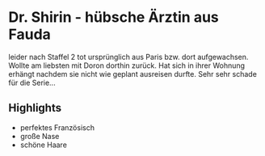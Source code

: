# Dr. Shirin - hübsche Ärztin aus Fauda

leider nach Staffel 2 tot 
ursprünglich aus Paris bzw. dort aufgewachsen. Wollte am liebsten mit Doron dorthin zurück.
Hat sich in ihrer Wohnung erhängt nachdem sie nicht wie geplant ausreisen durfte. Sehr sehr schade für die Serie... 

## Highlights
* perfektes Französisch
* große Nase
* schöne Haare